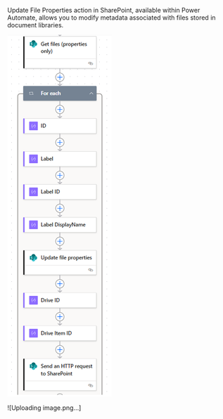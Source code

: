
Update File Properties action in SharePoint, available within Power Automate, allows you to modify metadata associated with files stored in document libraries.

![Uploading image.png…](https://github.com/AlmasMahfooz/NotWorking/blob/main/SP0.png)

![Uploading image.png…]
